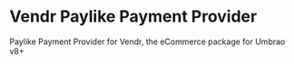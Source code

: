 # Vendr Paylike Payment Provider

Paylike Payment Provider for Vendr, the eCommerce package for Umbrao v8+
